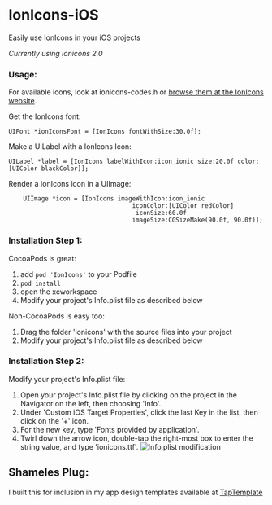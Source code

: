 # IonIcons-iOS
Easily use IonIcons in your iOS projects

*Currently using ionicons 2.0*

### Usage:

For available icons, look at ionicons-codes.h or [browse them at the IonIcons website](http://ionicons.com).

Get the IonIcons font:

    UIFont *ionIconsFont = [IonIcons fontWithSize:30.0f];

Make a UILabel with a IonIcons Icon:

    UILabel *label = [IonIcons labelWithIcon:icon_ionic size:20.0f color:[UIColor blackColor]];

Render a IonIcons icon in a UIImage:

        UIImage *icon = [IonIcons imageWithIcon:icon_ionic
                                      iconColor:[UIColor redColor]
                                       iconSize:60.0f
                                      imageSize:CGSizeMake(90.0f, 90.0f)];


### Installation Step 1:

CocoaPods is great:

1. add `pod 'IonIcons'` to your Podfile
2. `pod install`
3. open the xcworkspace
4. Modify your project's Info.plist file as described below

Non-CocoaPods is easy too:

1. Drag the folder 'ionicons' with the source files into your project
2. Modify your project's Info.plist file as described below

### Installation Step 2:

Modify your project's Info.plist file:

1. Open your project's Info.plist file by clicking on the project in the Navigator on the left, then choosing 'Info'.
2. Under 'Custom iOS Target Properties', click the last Key in the list, then click on the '+' icon.
3. For the new key, type 'Fonts provided by application'.
4. Twirl down the arrow icon, double-tap the right-most box to enter the string value, and type 'ionicons.ttf'.
![Info.plist modification]()

## Shameles Plug:
I built this for inclusion in my app design templates available at [TapTemplate](http://www.taptemplate.com)
